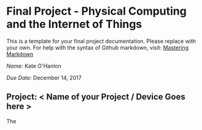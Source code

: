 # Final Project - Physical Computing and the Internet of Things

This is a template for your final project documentation.  Please replace <content like this> with your own.  For help with the syntax of Github markdown, visit: [Mastering Markdown](https://guides.github.com/features/mastering-markdown/)

*Name:*  Kate O'Hanlon

*Due Date:* December 14, 2017

## Project:  < Name of your Project / Device Goes here >

The <title> is a tea dispenser to help those who enjoy looseleaf tea save time in the morning. It can hold up to seven types of tea, and provides easy measurement for tea by the pot or by the cup. 

### Detailed Project Description

The <title> has three main parts: the rotating holder, the funnel, and the removable single-cup dispenser. 

The rotating holder has seven slots. The intent is to have a week's worth of tea, but they can be used in any order so it can also be used for seven different types to be used and refilled as desired. It can be rotated using buttons on the device or via the accompanying website. There is an eighth spot, which does not hold tea, which it should be set to when not in use to minimize air exposure and potential disruption to the teas. Once the desired slot is selected, one can refill it and optionally* set it as filled, or have it dispense the tea into the funnel. 

The funnel is in place to make use much easier. Since the openings from the slots are so wide, so as to allow the tea to be poured in, it is difficult to place anything to catch all of the tea that pours out. The funnel catches the outflow from the holder and narrows it. It can then flow directly into the infuser of a teapot, or into the included removable single-cup dispenser. 

The dispenser allows the user to have single-cup servings rather than making a whole pot at once, without the need for separate measuring devices. Simply place the infuser or reusable K-cup onto the bed, then turn the handle and it will dispense the amount appropriate for one cup of tea! (Note: This does not work smoothly for tea with large pieces, due to the rotating parts, so it is recommended that this piece only be used for teas without chunks.) 

Together, these increase convenience while cutting down on the environmental impact of frequent tea making. It can save storage space, by allowing seven different types of tea to be stored in one container without mixing, or it can save time on busy mornings by allowing the user to select and pour out the tea in advance, similar to how many adults will mete out their medications for the week all at once. It is also extremely convenient in that it saves measuring; the slots all hold just over one pot of tea, and the dispenser measures one cup's worth for you, so you simply pour in enough to almost fill the slot and there is no need for teaspoons or other measuring devices! Furthermore, by using looseleaf and reusable K-cups or infusers, this cuts down significantly on the garbage usually caused by making tea. Rather than a K-cup, which includes plastic that does not degrade well, or a teabag that will often come with a tag, a staple, and a foil wrapper in addition to the bag itself, these reusable pieces can just be rinsed off and reused. 


*To accomodate users who would rather keep track of which teas are empty or full on their own, and to avoid frustration in case of a power failure resetting filled/empty settings, having the slot set as empty will NOT prevent the tea from dispensing. It will function normally. The filled/empty information is intended to allow those dispsensing remotely to know which teas are available. 


### Technical Description

< Explain the "how" of your project.  What are the hardware components?  What are the software components?  How do they interact with each other? >

< You can also explain the development process here >


#### Hardware Wiring Diagram

![Wiring Diagram](images/WiringDiagram.png)
< Insert Picture and explanation of Your Wiring Diagram here >

#### Code

< Explain your code.  You might include code snippets, either `inline` or
```c++
//Multiline
bool photon_fun = TRUE;
```
You should link to your full code, either included in the repository (e.g. [my_code.ino](code/my_code.ino)  or to the Shared Revision in your Particle IDE. >


### Design / Form

< Explain the device's form, the aesthetic choices made and how they relate to the concept/function the device is intended to engage >

< include photos of your device >

### Evaluation / Reflection

< What is your own evaluation of your project?   What did you learn through this project?  What would you do differently in the future? >
